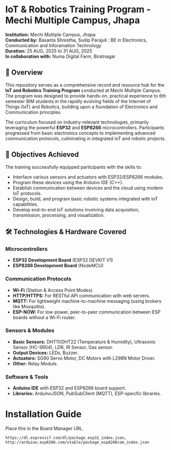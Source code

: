 # IoT & Robotics Training Program - Mechi Multiple Campus, Jhapa

**Institution:** Mechi Multiple Campus, Jhapa  
**Conducted by:** Basanta Shrestha, Sudip Parajuli : BE in Electronics, Communication and Inforamation Technology   
**Duration:** 25 AUG, 2025 to 31 AUG, 2025   
**In collaboration with:** Numa Digital Farm, Biratnagar    

## 📖 Overview

This repository serves as a comprehensive record and resource hub for the **IoT and Robotics Training Program** conducted at Mechi Multiple Campus. The program was designed to provide hands-on, practical experience to 6th semester BIM students in the rapidly evolving fields of the Internet of Things (IoT) and Robotics, building upon a foundation of Electronics and Communication principles.

The curriculum focused on industry-relevant technologies, primarily leveraging the powerful **ESP32** and **ESP8266** microcontrollers. Participants progressed from basic electronics concepts to implementing advanced communication protocols, culminating in integrated IoT and robotic projects.

## 🎯 Objectives Achieved

The training successfully equipped participants with the skills to:
*   Interface various sensors and actuators with ESP32/ESP8266 modules.
*   Program these devices using the Arduino IDE (C++).
*   Establish communication between devices and the cloud using modern IoT protocols.
*   Design, build, and program basic robotic systems integrated with IoT capabilities.
*   Develop end-to-end IoT solutions involving data acquisition, transmission, processing, and visualization.

## 🛠️ Technologies & Hardware Covered

### Microcontrollers
*   **ESP32 Development Board** (ESP32 DEVKIT V1)
*   **ESP8266 Development Board** (NodeMCU)

### Communication Protocols
*   **Wi-Fi** (Station & Access Point Modes)
*   **HTTP/HTTPS:** For RESTful API communication with web servers.
*   **MQTT:** For lightweight machine-to-machine messaging (using brokers like Mosquitto).
*   **ESP-NOW:** For low-power, peer-to-peer communication between ESP boards without a Wi-Fi router.

### Sensors & Modules
*   **Basic Sensors:** DHT11/DHT22 (Temperature & Humidity), Ultrasonic Sensor (HC-SR04), LDR, IR Sensor, Gas sensor.
*   **Output Devices:** LEDs, Buzzer.
*   **Actuators:** SG90 Servo Motor, DC Motors with L298N Motor Driver.
*   **Other:** Relay Module.

### Software & Tools
*   **Arduino IDE** with ESP32 and ESP8266 board support.
*   **Libraries:** ArduinoJSON, PubSubClient (MQTT), ESP-specific libraries.


# Installation Guide
Place this in the Board Manager URL.
```copy
https://dl.espressif.com/dl/package_esp32_index.json, http://arduino.esp8266.com/stable/package_esp8266com_index.json
```

